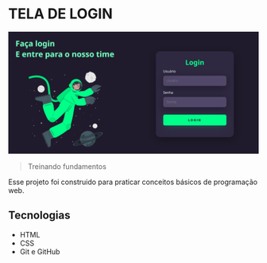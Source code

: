 # TELA DE LOGIN

![preview](./.github/preview.png)

> Treinando fundamentos

Esse projeto foi construido para praticar conceitos básicos de programação web.


## Tecnologias

- HTML
- CSS
- Git e GitHub